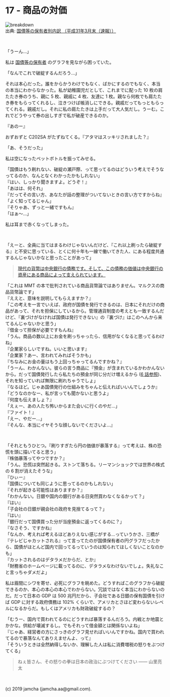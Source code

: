 

# 17 - 商品の対価

![breakdown](./breakdown.png)  
出典: [国債等の保有者別内訳 （平成31年3月末（速報））](https://www.mof.go.jp/jgbs/reference/appendix/breakdown.pdf)

<br>

「うーん…」

私は [国債等の保有者](https://www.mof.go.jp/jgbs/reference/appendix/breakdown.pdf) のグラフを見ながら困っていた。

「なんでこれで破綻するんだろう…」

それは本心だった。誰をからかうわけでもなく、ばかにするのでもなく、本当の本当にわからなかった。私が幼稚園児だとして、これまでに配った 10 枚の肩たたき券のうち、親に 5 枚、親戚に 4 枚、友達に 1 枚。親なら何枚でも肩たたき券をもらってくれるし、泣きつけば帳消しにできる。親戚だってもっともらってくれる。親戚だし。それに私の肩たたきは上手だって大人気だし。うーむ。これでどうやって券の出しすぎで私が破産できるのか。

『あのー』

おずおずと C202SA がたずねてくる。『アタマはスッキリされました？』

「あ、そうだった」

私は空になったペットボトルを振ってみせる。

「国債はもう刷れない、破綻の瀬戸際、って思ってるのはどういう考えでそうなってるのか、なんとなくわかったかもしれない」  
『はい、しっかり聞きますよ。どうぞ！』  
「あはは、何それ」  
『だってその言い方、あなたが話の整理がついてないときの言い方ですからね』  
「よく知ってるじゃん」  
『そりゃあ、ずっと一緒ですもん』  
「はぁ〜…」

私は耳まで赤くなってしまった。

<br>

「えーと、全員に当てはまるわけじゃないんだけど、『これ以上刷ったら破綻する』と不安に思っている、とくに何十年も一線で働いてきた人、にある程度共通するんじゃないかなと思ったことがあって」  

> [現代の貨幣は中央銀行の債務です。そして、この債務の価値は中央銀行の資産にある商品によって支えられています。](https://hbol.jp/196715/2)

「これは MMT の本で批判されている商品貨幣論ではありません。マルクスの商品貨幣論です」  
『ええと、意味を説明してもらえますか？』  
「この考えを一言でいえば、政府が国債を発行できるのは、日本にそれだけの商品があって、それを担保にしているから。管理通貨制度の考えとも一致するんだけど、『裏づけがなければ国債は発行できない』の『裏づけ』はこのへんから来てるんじゃないかと思う」  
『借金って担保が必要ですもんね』  
「うん。商品の数以上にお金を刷っちゃったら、信用がなくなると思ってるわけね」  
『企業家らしいですね。いいと思います』  
「企業家？あー、言われてみればそうかも」  
『ちなみにお金の量はもう上回っちゃってるんですかね？』  
「うーん、わかんない。彼らの言う商品に『預金』が含まれているかわかんないから。だって国債発行したら私たちの預金が同じ分だけ増えるから ([6 話参照](https://jamcha-aa-mitsuyama.netlify.com/docs/06/))、それを知っていれば無限に刷れちゃうでしょ」  
『なるほど。じゃあ国債発行の仕組みをちゃんと伝えればいいんでしょうか』  
「どうなのかなー、私が言っても聞かないと思うよ」  
『何度も伝えましょ？』  
「えぇー、あの人たち怖いからまた会いに行くのやだ…」  
『ファイト！』  
「えー、やだー…」  
『そんな、本当にイヤそうな顔しないでくださいよ…』

<br>

「それともうひとつ。『刷りすぎたら円の価値が暴落する』って考えは、株の恐慌を頭に描いてると思う」  
『株価暴落ってやつですか？』  
「うん。恐慌は突然起きる。ストンて落ちる。リーマンショックでは世界の株式の 6 割が消えたそうな」  
『ひぃー』  
「国債についても同じように思ってるのかもしれない」  
『それが起きる可能性はありますか？』  
「わかんない。日銀や国内の銀行がある日突然買わなくなるかって？」  
『はい』  
「子会社の日銀が親会社の政府を見捨てるって？」  
『はい』  
「銀行だって国債買った分が当座預金に返ってくるのに？」  
『なさそう、ですかね』  
「なんか、考えれば考えるほどありえない感じがする…っていうかさ、三橋が『テレビじゃカットされる』って言ってたのが国債保有者の円グラフだったから、国債がほとんど国内で回ってるっていうのは知られてほしくないことなのかも」  
『カットされるのはデタラメだからだ、とか』  
「財務省のホームページに載ってるのに、デタラメなわけないでしょ。失礼なこと言っちゃダメだよ」  

私は眉間にシワを寄せ、必死にグラフを眺めた。どうすればこのグラフから破綻できるのか、本心の本心の本心でわからない。冗談ではなく本当にわからないのだ。だって日本の GDP は 500 兆円だから、子会社である日銀の保有国債を引けば GDP に対する政府債務は 102% くらいで、アメリカとさほど変わらないレベルになるからだ。もしくはアメリカも財政破綻するの？

「むうー、国内で買われてるのにどうすれば暴落するんだろう。内戦とか地震とかかな。供給が壊滅するし。でもそれって借金額とは関係ないよね」  
『じゃあ、経営者の方にさっきのグラフ見せればいいんですかね。国内で買われてるので暴落なんてありえませんよ、って』  
「そういうときは全然納得しないか、理解した人は私に消費増税の怒りをぶつけてくる」  

> ねぇ皆さん、その怒りの拳は日本の政治にぶつけてください ―― 山里亮太

<br>
<br>
(c) 2019 jamcha (jamcha.aa@gmail.com).

